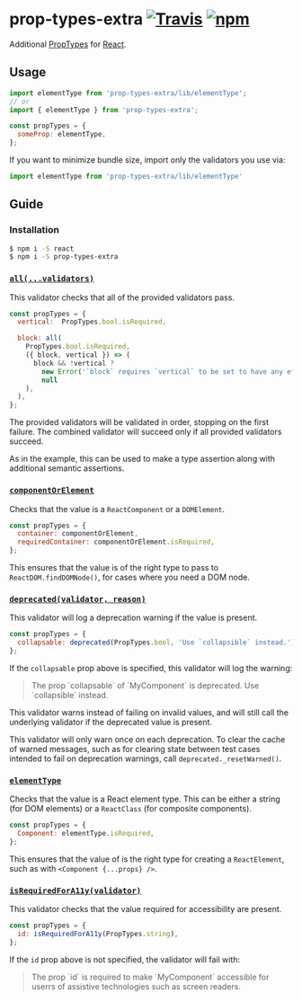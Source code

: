 # prop-types-extra [![Travis][build-badge]][build] [![npm][npm-badge]][npm]

Additional [PropTypes](https://facebook.github.io/react/docs/reusable-components.html#prop-validation) for [React](https://facebook.github.io/react/).

## Usage

```js
import elementType from 'prop-types-extra/lib/elementType';
// or
import { elementType } from 'prop-types-extra';

const propTypes = {
  someProp: elementType,
};
```

If you want to minimize bundle size, import only the validators you use via:

```js
import elementType from 'prop-types-extra/lib/elementType'
```

## Guide

### Installation

```sh
$ npm i -S react
$ npm i -S prop-types-extra
```

### [`all(...validators)`](/src/all.js)

This validator checks that all of the provided validators pass.

```js
const propTypes = {
  vertical:  PropTypes.bool.isRequired,

  block: all(
    PropTypes.bool.isRequired,
    ({ block, vertical }) => (
      block && !vertical ?
        new Error('`block` requires `vertical` to be set to have any effect') :
        null
    ),
  ),
};
```

The provided validators will be validated in order, stopping on the first failure. The combined validator will succeed only if all provided validators succeed.

As in the example, this can be used to make a type assertion along with additional semantic assertions.

### [`componentOrElement`](/src/componentOrElement.js)

Checks that the value is a `ReactComponent` or a `DOMElement`.

```js
const propTypes = {
  container: componentOrElement,
  requiredContainer: componentOrElement.isRequired,
};
```

This ensures that the value is of the right type to pass to `ReactDOM.findDOMNode()`, for cases where you need a DOM node.

### [`deprecated(validator, reason)`](/src/deprecated.js)

This validator will log a deprecation warning if the value is present.

```js
const propTypes = {
  collapsable: deprecated(PropTypes.bool, 'Use `collapsible` instead.'),
};
```

If the `collapsable` prop above is specified, this validator will log the warning:

>The prop \`collapsable\` of \`MyComponent\` is deprecated. Use \`collapsible\` instead.

This validator warns instead of failing on invalid values, and will still call the underlying validator if the deprecated value is present.

This validator will only warn once on each deprecation. To clear the cache of warned messages, such as for clearing state between test cases intended to fail on deprecation warnings, call `deprecated._resetWarned()`.

### [`elementType`](/src/elementType.js)

Checks that the value is a React element type. This can be either a string (for DOM elements) or a `ReactClass` (for composite components).

```js
const propTypes = {
  Component: elementType.isRequired,
};
```

This ensures that the value of is the right type for creating a `ReactElement`, such as with `<Component {...props} />`.

### [`isRequiredForA11y(validator)`](/src/isRequiredForA11y.js)

This validator checks that the value required for accessibility are present.

```js
const propTypes = {
  id: isRequiredForA11y(PropTypes.string),
};
```

If the `id` prop above is not specified, the validator will fail with:

>The prop \`id\` is required to make \`MyComponent\` accessible for userrs of assistive technologies such as screen readers.

[build-badge]: https://img.shields.io/travis/react-bootstrap/prop-types-extra/master.svg
[build]: https://travis-ci.org/react-bootstrap/prop-types-extra

[npm-badge]: https://img.shields.io/npm/v/prop-types-extra.svg
[npm]: https://www.npmjs.org/package/prop-types-extra
